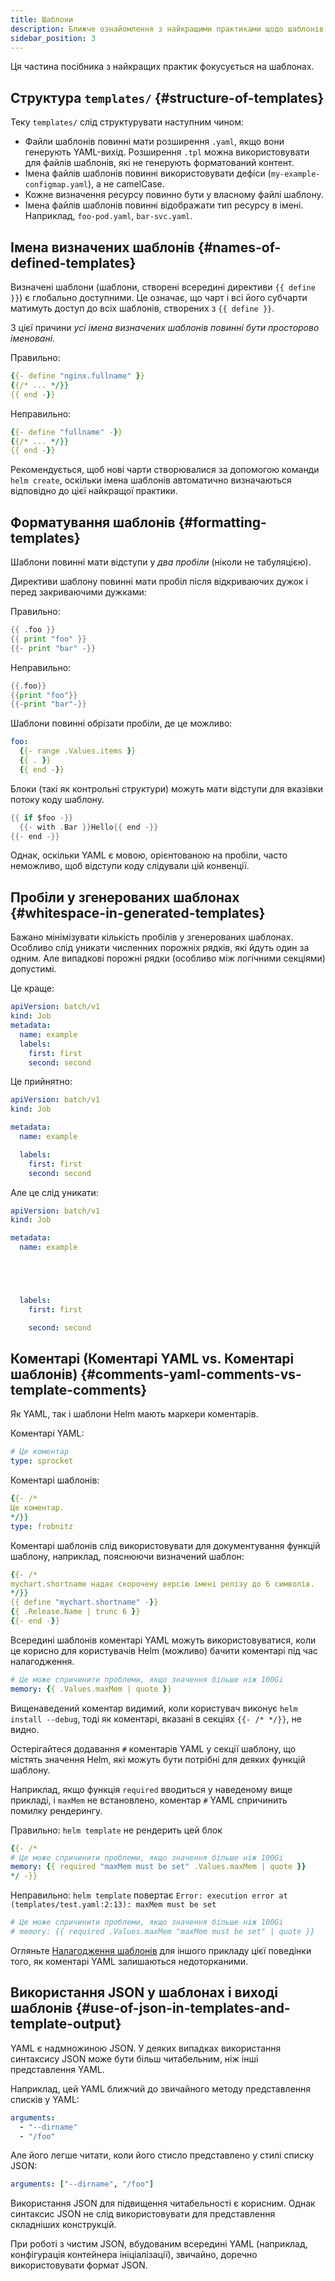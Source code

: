 ```yaml
---
title: Шаблони
description: Ближче ознайомлення з найкращими практиками щодо шаблонів.
sidebar_position: 3
---
```


Ця частина посібника з найкращих практик фокусується на шаблонах.

## Структура `templates/` {#structure-of-templates}

Теку `templates/` слід структурувати наступним чином:

- Файли шаблонів повинні мати розширення `.yaml`, якщо вони генерують YAML-вихід. Розширення `.tpl` можна використовувати для файлів шаблонів, які не генерують форматований контент.
- Імена файлів шаблонів повинні використовувати дефіси (`my-example-configmap.yaml`), а не camelCase.
- Кожне визначення ресурсу повинно бути у власному файлі шаблону.
- Імена файлів шаблонів повинні відображати тип ресурсу в імені. Наприклад, `foo-pod.yaml`, `bar-svc.yaml`.

## Імена визначених шаблонів {#names-of-defined-templates}

Визначені шаблони (шаблони, створені всередині директиви `{{ define }}`) є глобально доступними. Це означає, що чарт і всі його субчарти матимуть доступ до всіх шаблонів, створених з `{{ define }}`.

З цієї причини _усі імена визначених шаблонів повинні бути просторово іменовані_.

Правильно:

```yaml
{{- define "nginx.fullname" }}
{{/* ... */}}
{{ end -}}
```

Неправильно:

```yaml
{{- define "fullname" -}}
{{/* ... */}}
{{ end -}}
```

Рекомендується, щоб нові чарти створювалися за допомогою команди `helm create`, оскільки імена шаблонів автоматично визначаються відповідно до цієї найкращої практики.

## Форматування шаблонів {#formatting-templates}

Шаблони повинні мати відступи у _два пробіли_ (ніколи не табуляцією).

Директиви шаблону повинні мати пробіл після відкриваючих дужок і перед закриваючими дужками:

Правильно:

```go
{{ .foo }}
{{ print "foo" }}
{{- print "bar" -}}
```

Неправильно:

```go
{{.foo}}
{{print "foo"}}
{{-print "bar"-}}
```

Шаблони повинні обрізати пробіли, де це можливо:

```yaml
foo:
  {{- range .Values.items }}
  {{ . }}
  {{ end -}}
```

Блоки (такі як контрольні структури) можуть мати відступи для вказівки потоку коду шаблону.

```go
{{ if $foo -}}
  {{- with .Bar }}Hello{{ end -}}
{{- end -}}
```

Однак, оскільки YAML є мовою, орієнтованою на пробіли, часто неможливо, щоб відступи коду слідували цій конвенції.

## Пробіли у згенерованих шаблонах {#whitespace-in-generated-templates}

Бажано мінімізувати кількість пробілів у згенерованих шаблонах. Особливо слід уникати численних порожніх рядків, які йдуть один за одним. Але випадкові порожні рядки (особливо між логічними секціями) допустимі.

Це краще:

```yaml
apiVersion: batch/v1
kind: Job
metadata:
  name: example
  labels:
    first: first
    second: second
```

Це прийнятно:

```yaml
apiVersion: batch/v1
kind: Job

metadata:
  name: example

  labels:
    first: first
    second: second

```

Але це слід уникати:

```yaml
apiVersion: batch/v1
kind: Job

metadata:
  name: example





  labels:
    first: first

    second: second

```

## Коментарі (Коментарі YAML vs. Коментарі шаблонів) {#comments-yaml-comments-vs-template-comments}

Як YAML, так і шаблони Helm мають маркери коментарів.

Коментарі YAML:

```yaml
# Це коментар
type: sprocket
```

Коментарі шаблонів:

```yaml
{{- /*
Це коментар.
*/}}
type: frobnitz
```

Коментарі шаблонів слід використовувати для документування функцій шаблону, наприклад, пояснюючи визначений шаблон:

```yaml
{{- /*
mychart.shortname надає скорочену версію імені релізу до 6 символів.
*/}}
{{ define "mychart.shortname" -}}
{{ .Release.Name | trunc 6 }}
{{- end -}}

```

Всередині шаблонів коментарі YAML можуть використовуватися, коли це корисно для користувачів Helm (можливо) бачити коментарі під час налагодження.

```yaml
# Це може спричинити проблеми, якщо значення більше ніж 100Gi
memory: {{ .Values.maxMem | quote }}
```

Вищенаведений коментар видимий, коли користувач виконує `helm install --debug`, тоді як коментарі, вказані в секціях `{{- /* */}}`, не видно.

Остерігайтеся додавання `#` коментарів YAML у секції шаблону, що містять значення Helm, які можуть бути потрібні для деяких функцій шаблону.

Наприклад, якщо функція `required` вводиться у наведеному вище прикладі, і `maxMem` не встановлено, коментар `#` YAML спричинить помилку рендерингу.

Правильно: `helm template` не рендерить цей блок

```yaml
{{- /*
# Це може спричинити проблеми, якщо значення більше ніж 100Gi
memory: {{ required "maxMem must be set" .Values.maxMem | quote }}
*/ -}}
```

Неправильно: `helm template` повертає `Error: execution error at (templates/test.yaml:2:13): maxMem must be set`

```yaml
# Це може спричинити проблеми, якщо значення більше ніж 100Gi
# memory: {{ required .Values.maxMem "maxMem must be set" | quote }}
```

Огляньте [Налагодження шаблонів](/chart_template_guide/debugging.md) для іншого прикладу цієї поведінки того, як коментарі YAML залишаються недоторканими.

## Використання JSON у шаблонах і виході шаблонів {#use-of-json-in-templates-and-template-output}

YAML є надмножиною JSON. У деяких випадках використання синтаксису JSON може бути більш читабельним, ніж інші представлення YAML.

Наприклад, цей YAML ближчий до звичайного методу представлення списків у YAML:

```yaml
arguments:
  - "--dirname"
  - "/foo"
```

Але його легше читати, коли його стисло представлено у стилі списку JSON:

```yaml
arguments: ["--dirname", "/foo"]
```

Використання JSON для підвищення читабельності є корисним. Однак синтаксис JSON не слід використовувати для представлення cкладніших конструкцій.

При роботі з чистим JSON, вбудованим всередині YAML (наприклад, конфігурація контейнера ініціалізації), звичайно, доречно використовувати формат JSON.
